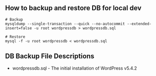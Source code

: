 ## How to backup and restore DB for local dev

```
# Backup
mysqldump --single-transaction --quick --no-autocommit --extended-insert=false -u root wordpressdb > wordpressdb.sql

# Restore
mysql -f -u root wordpressdb < wordpressdb.sql
```

## DB Backup File Descriptions

* wordpressdb.sql - The initial installation of WordPress v5.4.2

